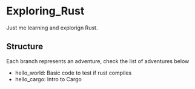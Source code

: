 # Exploring_Rust

Just me learning and explorign Rust.

## Structure

Each branch represents an adventure, check the list of adventures below

- hello_world: Basic code to test if rust compiles
- hello_cargo: Intro to Cargo
